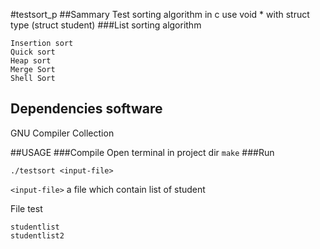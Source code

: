 

#testsort_p
##Sammary
Test sorting algorithm in c use void * with struct type (struct student)
###List sorting algorithm
```
Insertion sort
Quick sort
Heap sort
Merge Sort
Shell Sort
```
## Dependencies software
GNU Compiler Collection

##USAGE
###Compile
Open terminal in project dir `make`
###Run

```
./testsort <input-file>
```
`<input-file>` a file which contain list of student


File test
```
studentlist
studentlist2
```
